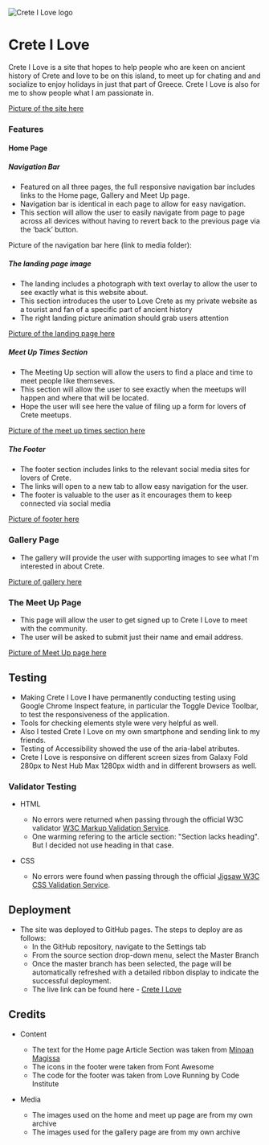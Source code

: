 ![Crete I Love logo](logo.png)

# Crete I Love

Crete I Love is a site that hopes to help people who are keen on ancient history of Crete and love to be on this island, to meet up for chating and and socialize to enjoy holidays in just that part of Greece. Crete I Love is also for me to show people what I am passionate in.

[Picture of the site here]()

### Features

#### Home Page

##### Navigation Bar

- Featured on all three pages, the full responsive navigation bar includes links to the Home page, Gallery and Meet Up page.
- Navigation bar is identical in each page to allow for easy navigation.
- This section will allow the user to easily navigate from page to page across all devices without having to revert back to the previous page via the ‘back’ button.

Picture of the navigation bar here (link to media folder):

##### The landing page image

- The landing includes a photograph with text overlay to allow the user to see exactly what is this website about.
- This section introduces the user to Love Crete as my private website as a tourist and fan of a specific part of ancient history
- The right landing picture animation should grab users attention

[Picture of the landing page here](https://github.com/ireneuszcierpisz/Crete-I-love/blob/main/media/home-ipad.png)

##### Meet Up Times Section

- The Meeting Up section will allow the users to find a place and time to meet people like themseves.
- This section will allow the user to see exactly when the meetups will happen and where that will be located.
- Hope the user will see here the value of filing up a form for lovers of Crete meetups.

[Picture of the meet up times section here]()

##### The Footer

- The footer section includes links to the relevant social media sites for lovers of Crete.
- The links will open to a new tab to allow easy navigation for the user.
- The footer is valuable to the user as it encourages them to keep connected via social media

[Picture of footer here]()

### Gallery Page

- The gallery will provide the user with supporting images to see what I'm interested in about Crete.

[Picture of gallery here](https://github.com/ireneuszcierpisz/Crete-I-love/blob/main/media/gallery-tablet.png)

### The Meet Up Page

- This page will allow the user to get signed up to Crete I Love to meet with the community.
- The user will be asked to submit just their name and email address.

[Picture of Meet Up page here](https://github.com/ireneuszcierpisz/Crete-I-love/blob/main/media/meetup-tablet.png)

## Testing

- Making Crete I Love I have permanently conducting testing using Google Chrome Inspect feature, in particular the Toggle Device Toolbar, to test the responsiveness of the application.
- Tools for checking elements style were very helpful as well.
- Also I tested Crete I Love on my own smartphone and sending link to my friends.
- Testing of Accessibility showed the use of the aria-label atributes.
- Crete I Love is responsive on different screen sizes from Galaxy Fold 280px to Nest Hub Max 1280px width and in different browsers as well.

### Validator Testing

- HTML

  - No errors were returned when passing through the official W3C validator [W3C Markup Validation Service](https://validator.w3.org/nu/?doc=https%3A%2F%2F8000-ireneuszcierpisz-crete-i-fuec8quyd6.us2.codeanyapp.com%2F).
  - One warming refering to the article section: "Section lacks heading". But I decided not use heading in that case.

- CSS

  - No errors were found when passing through the official [Jigsaw W3C CSS Validation Service](https://jigsaw.w3.org/css-validator/validator?uri=https%3A%2F%2F8000-ireneuszcierpisz-crete-i-fuec8quyd6.us2.codeanyapp.com%2F&profile=css3svg&usermedium=all&warning=1&vextwarning=&lang=en).

## Deployment

- The site was deployed to GitHub pages. The steps to deploy are as follows:
  - In the GitHub repository, navigate to the Settings tab
  - From the source section drop-down menu, select the Master Branch
  - Once the master branch has been selected, the page will be automatically refreshed with a detailed ribbon display to indicate the successful deployment.
  - The live link can be found here - [Crete I Love]("")

## Credits

- Content

  - The text for the Home page Article Section was taken from [Minoan Magissa](https://minoanmagissa.com/2022/08/01/the-minoans-the-ancestors-of-modern-cretans/)
  - The icons in the footer were taken from Font Awesome
  - The code for the footer was taken from Love Running by Code Institute

- Media
  - The images used on the home and meet up page are from my own archive
  - The images used for the gallery page are from my own archive
